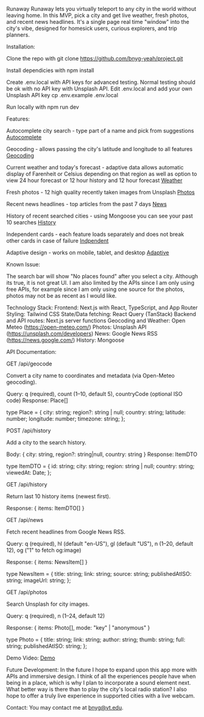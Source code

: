 Runaway
Runaway lets you virtually teleport to any city in the world without leaving home. In this MVP, pick a city and get live weather, fresh photos, and recent news headlines. It's a single page real time "window" into the city's vibe, designed for homesick users, curious explorers, and trip planners.


Installation:

Clone the repo with
    git clone https://github.com/bnyg-yeah/project.git

Install dependicies with 
    npm install

Create .env.local with API keys for advanced testing. Normal testing should be ok with no API key with Unsplash API. Edit .env.local and add your own Unsplash API key
    cp .env.example .env.local

Run locally with
    npm run dev


Features:

Autocomplete city search - type part of a name and pick from suggestions 
[Autocomplete](assets/Autocomplete.png)

Geocoding - allows passing the city's latitude and longitude to all features
[Geocoding](assets/Geocoding.png)

Current weather and today's forecast - adaptive data allows automatic display of Farenheit or Celsius depending on that region as well as option to view 24 hour forecast or 12 hour history and 12 hour forecast
[Weather](assets/Weather.png)

Fresh photos - 12 high quality recently taken images from Unsplash
[Photos](assets/Photos.png)

Recent news headlines - top articles from the past 7 days
[News](assets/News.png)

History of recent searched cities - using Mongoose you can see your past 10 searches
[History](assets/History.png)

Independent cards - each feature loads separately and does not break other cards in case of failure
[Indpendent](assets/Independent.png)

Adaptive design - works on mobile, tablet, and desktop
[Adaptive](assets/Adaptive.png)


Known Issue:

The search bar will show "No places found" after you select a city. Although its true, it is not great UI. I am also limited by the APIs since I am only using free APIs, for example since I am only using one source for the photos, photos may not be as recent as I would like.

Technology Stack:
Frontend: Next.js with React, TypeScript, and App Router
Styling: Tailwind CSS
State/Data fetching: React Query (TanStack)
Backend and API routes: Next.js server functions
Geocoding and Weather: Open Meteo (https://open-meteo.com/) 
Photos: Unsplash API (https://unsplash.com/developers)
News: Google News RSS (https://news.google.com/)
History: Mongoose


API Documentation:

GET /api/geocode

Convert a city name to coordinates and metadata (via Open-Meteo geocoding).

Query:
q (required), count (1–10, default 5), countryCode (optional ISO code)
Response: Place[]

type Place = {
  city: string;
  region?: string | null;
  country: string;
  latitude: number;
  longitude: number;
  timezone: string;
};

POST /api/history

Add a city to the search history.

Body: { city: string, region?: string|null, country: string }
Response: ItemDTO

type ItemDTO = {
  id: string;
  city: string;
  region: string | null;
  country: string;
  viewedAt: Date;
};

GET /api/history

Return last 10 history items (newest first).

Response: { items: ItemDTO[] }

GET /api/news

Fetch recent headlines from Google News RSS.

Query:
q (required), hl (default "en-US"), gl (default "US"), n (1–20, default 12), og ("1" to fetch og:image)

Response: { items: NewsItem[] }

type NewsItem = {
  title: string;
  link: string;
  source: string;
  publishedAtISO: string;
  imageUrl: string;
};

GET /api/photos

Search Unsplash for city images.

Query:
q (required), n (1–24, default 12)

Response: { items: Photo[], mode: "key" | "anonymous" }

type Photo = {
  title: string;
  link: string;
  author: string;
  thumb: string;
  full: string;
  publishedAtISO: string;
};


Demo Video:
[Demo](assets/Demo.mp4)


Future Development:
In the future I hope to expand upon this app more with APIs and immersive design. I think of all the experiences people have when being in a place, which is why I plan to incorporate a sound element next. What better way is there than to play the city's local radio station? I also hope to offer a truly live experience in supported cities with a live webcam.


Contact:
You may contact me at bnyg@vt.edu.
